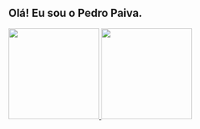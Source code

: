 ## Olá! Eu sou o Pedro Paiva.
 <div>
  <a href="https://github.com/pedropaiva1">
  <img height="180em" src="https://github-readme-stats.vercel.app/api?username=pedropaiva1&show_icons=true&theme=dracula&include_all_commits=true&count_private=true"/>
  <img height="180em" src="https://github-readme-stats.vercel.app/api/top-langs/?username=pedropaiva1&layout=compact&langs_count=16&theme=dracula"/>
</div>